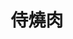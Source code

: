 ---
title: "侍燒肉"
description: "侍燒肉"
layout: shop
keywords:
  - 美食競賽
  - 台灣美食
  - 美食精選
datePublished: "2025-06-30"
dateModified: "2025-07-05"
city: "台北市"
district: "大安區"
address: "台北市大安區敦化南路一段177巷22號1樓"
phone: "0227710595"
geo: "25.043001375359168, 121.55008876697414"
google_map: "https://maps.app.goo.gl/yVygpqd32E3QZw6Z7"
footinder: "https://footinder.com.tw/%e5%8f%b0%e5%8c%97%e5%b8%82%e5%a4%a7%e5%ae%89%e5%8d%80/362166/"
official: "https://www.facebook.com/samuraiyakiniku2023"
award:
  - name: "500盤"
    year: "2024"
    entries:
      - dishes:
          - "厚切牛舌"

---
